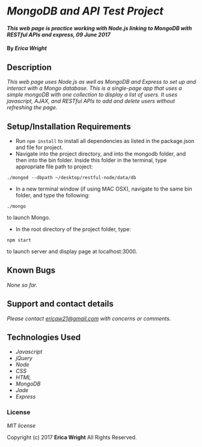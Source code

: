# _MongoDB and API Test Project_

#### _This web page is practice working with Node.js linking to MongoDB with RESTful APIs and express, 09 June 2017_

#### By _**Erica Wright**_

## Description

_This web page uses Node.js as well as MongoDB and Express to set up and interact with a Mongo database. This is a single-page app that uses a simple mongoDB with one collection to display a list of users. It uses javascript, AJAX, and RESTful APIs to add and delete users without refreshing the page._

## Setup/Installation Requirements

* Run `npm install` to install all dependencies as listed in the package.json and file for project.
* Navigate into the project directory, and into the mongodb folder, and then into the bin folder. Inside this folder in the terminal, type appropriate file path to project: 
```
./mongod --dbpath ~/desktop/restful-node/data/db
```
* In a new terminal window (if using MAC OSX), navigate to the same bin folder, and type the following:
```
./mongo
```
to launch Mongo.
* In the root directory of the project folder, type:
```
npm start
```
to launch server and display page at localhost:3000.

## Known Bugs

_None so far._

## Support and contact details

_Please contact ericaw21@gmail.com with concerns or comments._

## Technologies Used

* _Javascript_
* _jQuery_
* _Node_
* _CSS_
* _HTML_
* _MongoDB_
* _Jade_
* _Express_


### License

*MIT license*

Copyright (c) 2017 **Erica Wright** All Rights Reserved.
